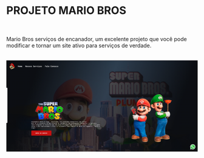 <h1>PROJETO MARIO BROS</h1>
<br>
<p>Mario Bros serviços de encanador, um excelente projeto que você pode modificar e tornar um site ativo para serviços de verdade.</p>
<br>
<img src="https://github.com/Marcuvini21/Mario/blob/main/img/mariobros.png?raw=true">
